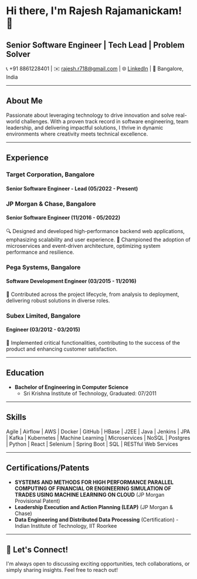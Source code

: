 # Hi there, I'm Rajesh Rajamanickam! 👋
## Senior Software Engineer | Tech Lead | Problem Solver

📞 +91 8861228401 | ✉️ rajesh.r718@gmail.com | 🌐 [LinkedIn](https://www.linkedin.com/in/rajesh-rajamanickam/) | 📍 Bangalore, India

---

## About Me
Passionate about leveraging technology to drive innovation and solve real-world challenges. With a proven track record in software engineering, team leadership, and delivering impactful solutions, I thrive in dynamic environments where creativity meets technical excellence.

---

## Experience

### Target Corporation, Bangalore
#### Senior Software Engineer - Lead (05/2022 - Present)
<!--🚀 Led the development of Fully Automated Managed Database Services, transforming database maintenance with Java, Spring Boot, React, and Kafka.
🛠️ Oversaw end-to-end architecture, design, and implementation of our Managed Database as a Service (MDaaS) solution, ensuring scalability and reliability.
👥 Mentored and empowered a team of junior engineers, fostering a collaborative environment and delivering a high-quality product.
🎯 Collaborated closely with product management, driving agile processes to meet accelerated launch deadlines. -->

### JP Morgan & Chase, Bangalore
#### Senior Software Engineer (11/2016 - 05/2022)
🔍 Designed and developed high-performance backend web applications, emphasizing scalability and user experience.
🌟 Championed the adoption of microservices and event-driven architecture, optimizing system performance and resilience.

### Pega Systems, Bangalore
#### Software Development Engineer (03/2015 - 11/2016)
🔧 Contributed across the project lifecycle, from analysis to deployment, delivering robust solutions in diverse roles.

### Subex Limited, Bangalore
#### Engineer (03/2012 - 03/2015)
🔨 Implemented critical functionalities, contributing to the success of the product and enhancing customer satisfaction.

---

## Education

- **Bachelor of Engineering in Computer Science**
  - Sri Krishna Institute of Technology, Graduated: 07/2011

---

## Skills
Agile | Airflow | AWS | Docker | GitHub | HBase | J2EE | Java | Jenkins | JPA | Kafka | Kubernetes | Machine Learning | Microservices | NoSQL | Postgres | Python | React | Selenium | Spring Boot | SQL | RESTful Web Services

---

## Certifications/Patents
- **SYSTEMS AND METHODS FOR HIGH PERFORMANCE PARALLEL COMPUTING OF FINANCIAL OR ENGINEERING SIMULATION OF TRADES USING MACHINE LEARNING ON CLOUD** (JP Morgan Provisional Patent)
- **Leadership Execution and Action Planning (LEAP)** (JP Morgan & Chase)
- **Data Engineering and Distributed Data Processing** (Certification) - Indian Institute of Technology, IIT Roorkee

---

## 🚀 Let's Connect!
I'm always open to discussing exciting opportunities, tech collaborations, or simply sharing insights. Feel free to reach out!

